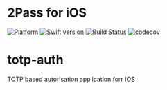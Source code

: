 

# 2Pass for iOS
[![Platform](https://img.shields.io/badge/Platforms-iOS-lightgray.svg)]()
[![Swift version](https://img.shields.io/badge/Swift-3.0.x-orange.svg)]()
[![Build Status][travis-build-status-svg]][travis-build-status-link]
[![codecov](https://codecov.io/gh/4taras4/totp-auth/branch/master/graph/badge.svg)][codecov-link]

# totp-auth
TOTP based autorisation application forr IOS

[codecov-link]: https://codecov.io/gh/4taras4/totp-auth
[release-svg]: http://github-release-version.herokuapp.com/github/Incuube/Hyber-SDK-iOS/release.svg
[release-link]: https://github.com/Incuube/Hyber-SDK-iOS/releases/latest

[travis-build-status-svg]: https://travis-ci.org/4taras4/totp-auth.svg?branch=master
[travis-build-status-link]: https://travis-ci.org/4taras4/totp-auth

